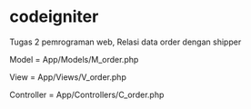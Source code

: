 # codeigniter
Tugas 2 pemrograman web, Relasi data order dengan shipper

Model       = App/Models/M_order.php

View        = App/Views/V_order.php

Controller  = App/Controllers/C_order.php
